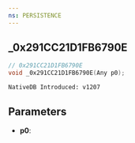 ```yaml
---
ns: PERSISTENCE
---
```

## _0x291CC21D1FB6790E

```c
// 0x291CC21D1FB6790E
void _0x291CC21D1FB6790E(Any p0);
```

```
NativeDB Introduced: v1207
```

## Parameters
* **p0**:
